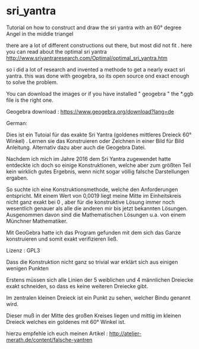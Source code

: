 # sri_yantra
Tutorial on how to construct and draw the sri yantra with an 60° degree Angel in the middle triangel

there are a lot of different constructions out there, but most did not fit .
here you can read about the optimal sri yantra http://www.sriyantraresearch.com/Optimal/optimal_sri_yantra.htm

so i did a lot of research and invented a methode to get a nearly exact sri yantra. this was done with geogebra, so its open source ond exact enough to solve the problem.

You can download the images or if you have installed " geogebra " the *.ggb file is the right one. 

Geogebra download :  https://www.geogebra.org/download?lang=de

German:

Dies ist ein Tutoial für das exakte Sri Yantra (goldenes mittleres Dreieck 60° Winkel) . Lernen sie das Konstruieren oder Zeichnen in einer Bild für Bild Anleitung. Alternativ dazu aber auch die Geogebra Datei.

Nachdem ich mich im Jahre 2016 dem Sri Yantra zugewendet hatte entdeckte ich doch so einige Konstruktionen, welche aber zum größten Teil kein wirklich gutes Ergebnis, wenn nicht sogar völlig falsche Darstellungen ergaben.

So suchte ich eine Konstruktionsmethode, welche den Anforderungen entspricht. Mit einem Wert von 0,0019 liegt meine Mitte im Einheitskreis nicht ganz exakt bei 0 , aber für die konstruktive Lösung immer noch wesentlich genauer als alle die anderen mir bis jetzt bekannten Lösungen. Ausgenommen davon sind die Mathematischen Lösungen u.a. von einem Münchner Mathematiker.

Mit GeoGebra hatte ich das Program gefunden mit dem sich das Ganze konstruieren und somit exakt verifizieren ließ.

Lizenz : GPL3

Dass die Konstruktion nicht ganz so trivial war erklärt sich aus einigen wenigen Punkten

Erstens müssen sich alle Linien der 5 weiblichen und 4 männlichen Dreiecke exakt schneiden, so dass es keine weiteren Dreiecke gibt.

Im zentralen kleinen Dreieck ist ein Punkt zu sehen, welcher Bindu genannt wird.

Dieser muß in der Mitte des großen Kreises liegen und mittig im kleinen Dreieck welches ein goldenes mit 60° Winkel ist.

hierzu empfehle ich euch meinen Artikel :
http://atelier-merath.de/content/falsche-yantren
